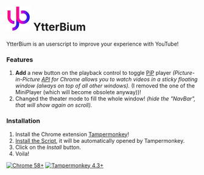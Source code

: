 # ![Demo Google Screenshot](img/ytterbium-64.png) YtterBium
YtterBium is an userscript to improve your experience with YouTube!

### Features
1. **Add** a new button on the playback control to toggle [PiP](https://github.com/GoogleChromeLabs/picture-in-picture-chrome-extension) player *(Picture-in-Picture [API](https://wicg.github.io/picture-in-picture/) for Chrome allows you to watch videos in a sticky floating window (always on top of all other windows).* (I removed the one of the MiniPlayer (which will become obsolete anyway))!
2. Changed the theater mode to fill the whole window! *(hide the "NavBar", that will show again on scroll).*

### Installation

1. Install the Chrome extension [Tampermonkey](https://tampermonkey.net/)!
1. [Install the Script](https://raw.githubusercontent.com/StellarisStudio/YtterBium/master/ytterbium.user.js), it will be automatically opened by Tampermonkey.
1. Click on the _Install_ button.
1. Voila!

[![Chrome  58+](https://img.shields.io/badge/Chrome-58%2B-blue.svg)](http://www.google.com/chrome/)  [![Tampermonkey 4.3+](https://img.shields.io/badge/Tampermonkey-4.3%2B-green.svg)](https://tampermonkey.net/)
